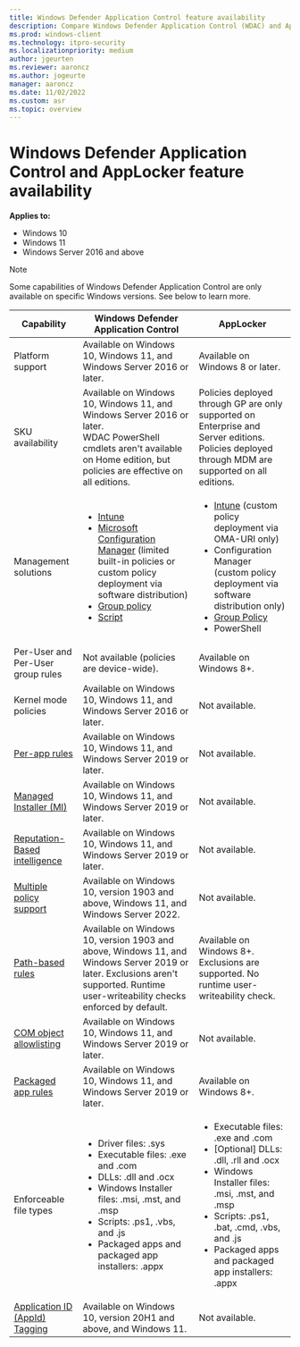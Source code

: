 ```yaml
---
title: Windows Defender Application Control feature availability
description: Compare Windows Defender Application Control (WDAC) and AppLocker feature availability.
ms.prod: windows-client
ms.technology: itpro-security
ms.localizationpriority: medium
author: jgeurten
ms.reviewer: aaroncz
ms.author: jogeurte
manager: aaroncz
ms.date: 11/02/2022
ms.custom: asr
ms.topic: overview
---
```


# Windows Defender Application Control and AppLocker feature availability

**Applies to:**

- Windows 10
- Windows 11
- Windows Server 2016 and above

> [!NOTE]
> Some capabilities of Windows Defender Application Control are only available on specific Windows versions. See below to learn more.

| Capability  | Windows Defender Application Control | AppLocker   |
|-------------|------|-------------|
| Platform support    | Available on Windows 10, Windows 11, and Windows Server 2016 or later.  | Available on Windows 8 or later.   |
| SKU availability     | Available on Windows 10, Windows 11, and Windows Server 2016 or later. <br> WDAC PowerShell cmdlets aren't available on Home edition, but policies are effective on all editions. | Policies deployed through GP are only supported on Enterprise and Server editions.<br>Policies deployed through MDM are supported on all editions. |
| Management solutions   | <ul><li>[Intune](./deployment/deploy-windows-defender-application-control-policies-using-intune.md)</li><li>[Microsoft Configuration Manager](/configmgr/protect/deploy-use/use-device-guard-with-configuration-manager) (limited built-in policies or custom policy deployment via software distribution)</li><li>[Group policy](./deployment/deploy-windows-defender-application-control-policies-using-group-policy.md) </li><li>[Script](/windows/security/threat-protection/windows-defender-application-control/deployment/deploy-wdac-policies-with-script)</li></ul>  | <ul><li>[Intune](/windows/client-management/mdm/applocker-csp) (custom policy deployment via OMA-URI only)</li><li>Configuration Manager (custom policy deployment via software distribution only)</li><li>[Group Policy](./applocker/determine-group-policy-structure-and-rule-enforcement.md)</li><li>PowerShell</li><ul> |
| Per-User and Per-User group rules | Not available (policies are device-wide).  | Available on Windows 8+.  |
| Kernel mode policies  | Available on Windows 10, Windows 11, and Windows Server 2016 or later. | Not available. |
| [Per-app rules](/windows/security/threat-protection/windows-defender-application-control/use-windows-defender-application-control-policy-to-control-specific-plug-ins-add-ins-and-modules)  | Available on Windows 10, Windows 11, and Windows Server 2019 or later.  | Not available. |
| [Managed Installer (MI)](/windows/security/threat-protection/windows-defender-application-control/configure-authorized-apps-deployed-with-a-managed-installer)  | Available on Windows 10, Windows 11, and Windows Server 2019 or later. | Not available. |
| [Reputation-Based intelligence](/windows/security/threat-protection/windows-defender-application-control/use-windows-defender-application-control-with-intelligent-security-graph)     | Available on Windows 10, Windows 11, and Windows Server 2019 or later.  | Not available. |
| [Multiple policy support](/windows/security/threat-protection/windows-defender-application-control/deploy-multiple-windows-defender-application-control-policies) | Available on Windows 10, version 1903 and above, Windows 11, and Windows Server 2022.  | Not available.  |
| [Path-based rules](/windows/security/threat-protection/windows-defender-application-control/select-types-of-rules-to-create) | Available on Windows 10, version 1903 and above, Windows 11, and Windows Server 2019 or later. Exclusions aren't supported. Runtime user-writeability checks enforced by default.  | Available on Windows 8+. Exclusions are supported. No runtime user-writeability check. |
| [COM object allowlisting](/windows/security/threat-protection/windows-defender-application-control/allow-com-object-registration-in-windows-defender-application-control-policy) | Available on Windows 10, Windows 11, and Windows Server 2019 or later. | Not available. |
| [Packaged app rules](/windows/security/threat-protection/windows-defender-application-control/manage-packaged-apps-with-windows-defender-application-control) | Available on Windows 10, Windows 11, and Windows Server 2019 or later.  | Available on Windows 8+. |
| Enforceable file types | <ul><li>Driver files: .sys</li><li>Executable files: .exe and .com</li><li>DLLs: .dll and .ocx</li><li>Windows Installer files: .msi, .mst, and .msp</li><li>Scripts: .ps1, .vbs, and .js</li><li>Packaged apps and packaged app installers: .appx</li></ul>| <ul><li>Executable files: .exe and .com</li><li>[Optional] DLLs: .dll, .rll and .ocx</li><li>Windows Installer files: .msi, .mst, and .msp</li><li>Scripts: .ps1, .bat, .cmd, .vbs, and .js</li><li>Packaged apps and packaged app installers: .appx</li></ul>|
| [Application ID (AppId) Tagging](/windows/security/threat-protection/windows-defender-application-control/AppIdTagging/windows-defender-application-control-appid-tagging-guide) | Available on Windows 10, version 20H1 and above, and Windows 11. | Not available. |
